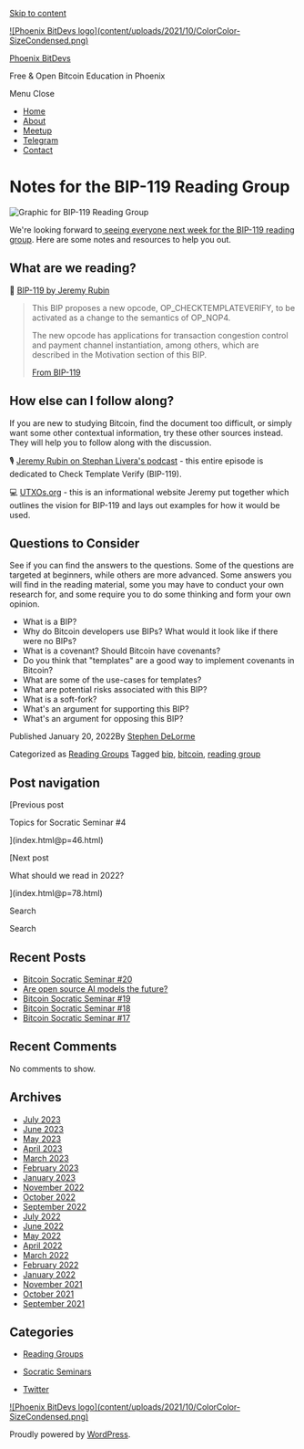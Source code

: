 [Skip to content](index.html@p=67.html#content)

[![Phoenix BitDevs logo](content/uploads/2021/10/ColorColor-
SizeCondensed.png)](index.html)

[Phoenix BitDevs](index.html)

Free & Open Bitcoin Education in Phoenix

Menu  Close

  * [Home](index.html)
  * [About](index.html@p=6.html)
  * [Meetup](https://www.meetup.com/azbitcoin)
  * [Telegram](index.html@p=62.html)
  * [Contact](index.html@p=7.html)

# Notes for the BIP-119 Reading Group

![Graphic for BIP-119 Reading
Group](content/uploads/2022/01/ATLBitDevs_2022-01-25_BIP-119-1-1568x882.png)

We're looking forward to[ seeing everyone next week for the BIP-119 reading
group](https://www.meetup.com/azbitcoinevents/283206504/). Here are some
notes and resources to help you out.

## What are we reading?

📙 [BIP-119 by Jeremy
Rubin](https://github.com/bitcoin/bips/blob/master/bip-0119.mediawiki)

> This BIP proposes a new opcode, OP_CHECKTEMPLATEVERIFY, to be activated as a
> change to the semantics of OP_NOP4.  
>  
> The new opcode has applications for transaction congestion control and
> payment channel instantiation, among others, which are described in the
> Motivation section of this BIP.
>
> [From
> BIP-119](https://github.com/bitcoin/bips/blob/master/bip-0119.mediawiki)

## How else can I follow along?

If you are new to studying Bitcoin, find the document too difficult, or simply
want some other contextual information, try these other sources instead. They
will help you to follow along with the discussion.

🎙 [Jeremy Rubin on Stephan Livera's
podcast](https://stephanlivera.com/episode/339/) - this entire episode is
dedicated to Check Template Verify (BIP-119).

💻 [UTXOs.org](https://utxos.org/) - this is an informational website Jeremy
put together which outlines the vision for BIP-119 and lays out examples for
how it would be used.

## Questions to Consider

See if you can find the answers to the questions. Some of the questions are
targeted at beginners, while others are more advanced. Some answers you will
find in the reading material, some you may have to conduct your own research
for, and some require you to do some thinking and form your own opinion.

  * What is a BIP?
  * Why do Bitcoin developers use BIPs? What would it look like if there were no BIPs?
  * What is a covenant? Should Bitcoin have covenants?
  * Do you think that "templates" are a good way to implement covenants in Bitcoin?
  * What are some of the use-cases for templates?
  * What are potential risks associated with this BIP?
  * What is a soft-fork?
  * What's an argument for supporting this BIP?
  * What's an argument for opposing this BIP?

Published January 20, 2022By [Stephen DeLorme](author/stephen/index.html)

Categorized as [Reading Groups](category/reading-groups/index.html) Tagged
[bip](tag/bip/index.html), [bitcoin](tag/bitcoin/index.html), [reading
group](tag/reading-group/index.html)

## Post navigation

[Previous post

Topics for Socratic Seminar #4

](index.html@p=46.html)

[Next post

What should we read in 2022?

](index.html@p=78.html)

Search

Search

## Recent Posts

  * [Bitcoin Socratic Seminar #20](index.html@p=316.html)
  * [Are open source AI models the future?](index.html@p=308.html)
  * [Bitcoin Socratic Seminar #19](index.html@p=300.html)
  * [Bitcoin Socratic Seminar #18](index.html@p=293.html)
  * [Bitcoin Socratic Seminar #17](index.html@p=284.html)

## Recent Comments

No comments to show.

## Archives

  * [July 2023](2023/07/index.html)
  * [June 2023](2023/06/index.html)
  * [May 2023](2023/05/index.html)
  * [April 2023](2023/04/index.html)
  * [March 2023](2023/03/index.html)
  * [February 2023](2023/02/index.html)
  * [January 2023](2023/01/index.html)
  * [November 2022](2022/11/index.html)
  * [October 2022](2022/10/index.html)
  * [September 2022](2022/09/index.html)
  * [July 2022](2022/07/index.html)
  * [June 2022](2022/06/index.html)
  * [May 2022](2022/05/index.html)
  * [April 2022](2022/04/index.html)
  * [March 2022](2022/03/index.html)
  * [February 2022](2022/02/index.html)
  * [January 2022](2022/01/index.html)
  * [November 2021](2021/11/index.html)
  * [October 2021](2021/10/index.html)
  * [September 2021](2021/09/index.html)

## Categories

  * [Reading Groups](category/reading-groups/index.html)
  * [Socratic Seminars](category/socratic-seminars/index.html)

  * [Twitter](https://twitter.com/Phoenixbitdevs)

[![Phoenix BitDevs logo](content/uploads/2021/10/ColorColor-
SizeCondensed.png)](index.html)

Proudly powered by [WordPress](https://wordpress.org/).

